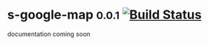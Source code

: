 # s-google-map <small>0.0.1</small> [![Build Status](https://travis-ci.org/Coffeekraken/s-google-map-component.svg?branch=release/0.0.1)](https://travis-ci.org/Coffeekraken/s-google-map-component)

documentation coming soon
